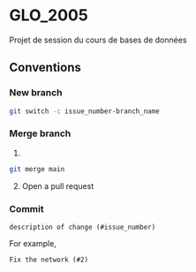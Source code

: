 # GLO_2005
Projet de session du cours de bases de données

## Conventions

### New branch

```bash
git switch -c issue_number-branch_name
```

### Merge branch

1.

```bash
git merge main
```

2. Open a pull request

### Commit

```
description of change (#issue_number)
```

For example,

```
Fix the network (#2)
```

